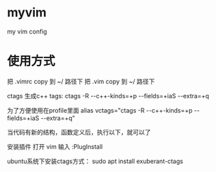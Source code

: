 # myvim
my vim config

# 使用方式
把 .vimrc copy 到 ~/ 路径下
把 .vim copy 到 ~/ 路径下

ctags
生成c++ tags: ctags -R --c++-kinds=+p --fields=+iaS --extra=+q

为了方便使用在profile里面
alias vctags="ctags -R --c++-kinds=+p --fields=+iaS --extra=+q"

当代码有新的结构，函数定义后，执行以下，就可以了

安装插件	打开 vim 输入 :PlugInstall


ubuntu系统下安装ctags方式：
sudo apt install exuberant-ctags

